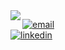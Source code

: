 
<a href="https://www.youtube.com/watch?v=iNSa8oq4vYQ" > 
<img align="left" src="https://user-images.githubusercontent.com/60144554/118674199-fb782380-b7cf-11eb-8b8c-df6624967a13.gif">
</a>

[![email](https://img.shields.io/badge/mateussatoh@gmail.com-a?style=flat-square&labelColor=313131&logo=Gmail&logoColor=white&color=313131)](mailto:mateussatoh@gmail.com)  
[![linkedin](https://img.shields.io/badge/@mateussatoh-a?style=flat-square&labelColor=313131&logo=LinkedIn&logoColor=white&color=313131)](https://www.linkedin.com/in/mateussatoh/)  
